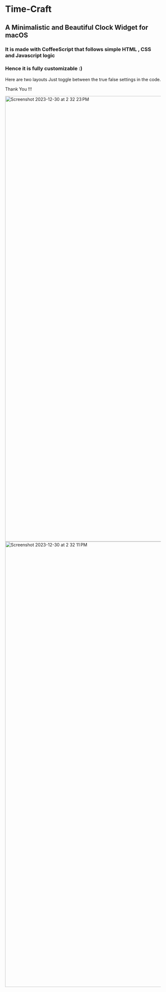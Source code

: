 # Time-Craft
## A Minimalistic and Beautiful Clock Widget for macOS

### It is made with CoffeeScript that follows simple HTML , CSS and Javascript logic
### Hence it is fully customizable :)
Here are two layouts
Just toggle between the true false settings in the code.

Thank You !!!

<img width="1440" alt="Screenshot 2023-12-30 at 2 32 23 PM" src="https://github.com/yashchittora/Time-Craft/assets/112685991/d5aeebda-8678-487c-b1d0-13743a3b0e93">
<img width="1440" alt="Screenshot 2023-12-30 at 2 32 11 PM" src="https://github.com/yashchittora/Time-Craft/assets/112685991/2c60b9c9-97e6-4917-b601-8e715e5cb2ed">
